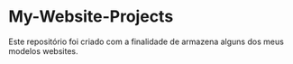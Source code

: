 # My-Website-Projects
Este repositório foi criado com a finalidade de armazena alguns dos meus modelos websites.
